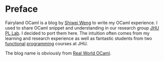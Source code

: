 # Preface

Fairyland OCaml is a blog by [Shiwei Weng](https://www.prover.me/) to write my OCaml experience. I used to share OCaml snippet and understanding in our research group [JHU PL Lab](https://pl.cs.jhu.edu/). I decided to port them here. The intuition often comes from my learning and research experience as well as fantastic students from two [functional](https://pl.cs.jhu.edu/fpse/) [programming](https://pl.cs.jhu.edu/pl/) courses at JHU.

The blog name is obviously from [Real World OCaml](https://dev.realworldocaml.org/).